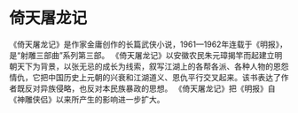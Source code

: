 # 倚天屠龙记

《倚天屠龙记》是作家金庸创作的长篇武侠小说，1961—1962年连载于《明报》，是“射雕三部曲”系列第三部。 《倚天屠龙记》以安徽农民朱元璋揭竿而起建立明朝天下为背景，以张无忌的成长为线索，叙写江湖上的各帮各派、各种人物的恩怨情仇，它把中国历史上元朝的兴衰和江湖道义、恩仇平行交叉起来。该书表达了作者既反对异族侵略，也反对本民族暴政的思想。 《倚天屠龙记》把《明报》自《神雕侠侣》以来所产生的影响进一步扩大。
